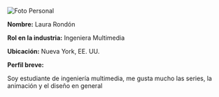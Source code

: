 

![Foto Personal](Laura_Rondon/Laura.jpeg)

**Nombre:** Laura Rondón  

**Rol en la industria:** Ingeniera Multimedia  

**Ubicación:** Nueva York, EE. UU.  

**Perfil breve:**  

Soy estudiante de ingeniería multimedia, me gusta mucho las series, la animación y el diseño en general

